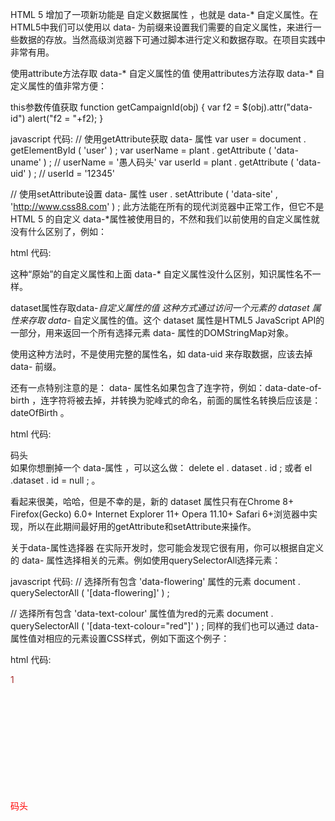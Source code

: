 HTML 5 增加了一项新功能是 自定义数据属性 ，也就是  data-* 自定义属性。在HTML5中我们可以使用以 data- 为前缀来设置我们需要的自定义属性，来进行一些数据的存放。当然高级浏览器下可通过脚本进行定义和数据存取。在项目实践中非常有用。

<div id="user" data-uid="12345" data-uname="愚人码头"> </div>

使用attribute方法存取 data-* 自定义属性的值
使用attributes方法存取 data-* 自定义属性的值非常方便：


this参数传值获取
function getCampaignId(obj) {
	var f2 = $(obj).attr("data-id")
	alert("f2 = "+f2);
}



javascript 代码:
// 使用getAttribute获取 data- 属性
var user = document . getElementById ( 'user' ) ;
var userName = plant . getAttribute ( 'data-uname' ) ; // userName = '愚人码头'
var userId = plant . getAttribute ( 'data-uid' ) ; // userId = '12345'
 
// 使用setAttribute设置 data- 属性
user . setAttribute ( 'data-site' , 'http://www.css88.com' ) ;
此方法能在所有的现代浏览器中正常工作，但它不是HTML 5 的自定义 data-*属性被使用目的，不然和我们以前使用的自定义属性就没有什么区别了，例如：

html 代码:
<div id = "user" uid = "12345" uname = "愚人码头" > </div>
<script>
// 使用getAttribute获取 data- 属性
var user = document . getElementById ( 'user' ) ;
var userName = plant . getAttribute ( 'uname' ) ; // userName = '愚人码头'
var userId = plant . getAttribute ( 'uid' ) ; // userId = '12345'
 
// 使用setAttribute设置 data- 属性
user . setAttribute ( 'site' , 'http://www.css88.com' ) ;
</script>
这种“原始”的自定义属性和上面 data-* 自定义属性没什么区别，知识属性名不一样。

dataset属性存取data-*自定义属性的值
这种方式通过访问一个元素的 dataset 属性来存取 data-* 自定义属性的值。这个 dataset 属性是HTML5 JavaScript API的一部分，用来返回一个所有选择元素 data- 属性的DOMStringMap对象。

使用这种方法时，不是使用完整的属性名，如 data-uid 来存取数据，应该去掉data- 前缀。

还有一点特别注意的是： data- 属性名如果包含了连字符，例如：data-date-of-birth ，连字符将被去掉，并转换为驼峰式的命名，前面的属性名转换后应该是： dateOfBirth 。

html 代码:
<div id="user" data-id="1234567890" data-name="愚人码头" data-date-of-birth>码头</div>
<script type="text/javascript">
var el = document.querySelector('#user');
console.log(el.id); // 'user'
console.log(el.dataset);//一个DOMStringMap
console.log(el.dataset.id); // '1234567890'
console.log(el.dataset.name); // '愚人码头'
console.log(el.dataset.dateOfBirth); // ''
el.dataset.dateOfBirth = '1985-01-05'; // 设置data-date-of-birth的值.
console.log('someDataAttr' in el.dataset);//false
el.dataset.someDataAttr = 'mydata';
console.log('someDataAttr' in el.dataset);//true
</script>
如果你想删掉一个 data-属性 ，可以这么做： delete el . dataset . id ;  或者 el .dataset . id = null ;  。

看起来很美，哈哈，但是不幸的是，新的 dataset 属性只有在Chrome 8+ Firefox(Gecko) 6.0+ Internet Explorer 11+ Opera 11.10+ Safari 6+浏览器中实现，所以在此期间最好用的getAttribute和setAttribute来操作。

关于data-属性选择器
在实际开发时，您可能会发现它很有用，你可以根据自定义的 data- 属性选择相关的元素。例如使用querySelectorAll选择元素：

javascript 代码:
// 选择所有包含 'data-flowering' 属性的元素
document . querySelectorAll ( '[data-flowering]' ) ;
 
// 选择所有包含 'data-text-colour' 属性值为red的元素
document . querySelectorAll ( '[data-text-colour="red"]' ) ;
同样的我们也可以通过 data- 属性值对相应的元素设置CSS样式，例如下面这个例子：

html 代码:
<style type ="text/css">
    .user {
         width : 256px ;
         height : 200px ;
     }
 
     .user[data-name='feiwen'] {
         color : brown
     }
 
     .user[data-name='css'] {
         color : red
     }
</style>
<div class = "user" data-id = "123" data-name = "feiwen" > 1 </div>
<div class = "user" data-id = "124" data-name = "css" > 码头 </div>